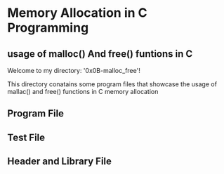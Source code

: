 # Memory Allocation in C Programming

## usage of malloc() And free() funtions in C

Welcome to my directory: '0x0B-malloc_free'!

This directory conatains some program files that showcase the usage of mallac() and free() functions in C memory allocation

## Program File

## Test File

## Header and Library File 

